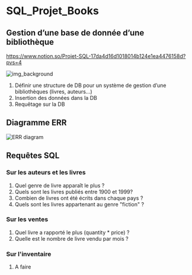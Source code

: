 # SQL_Projet_Books
## Gestion d’une base de donnée d’une bibliothèque
https://www.notion.so/Projet-SQL-17da4d16d1018014b124e1ea4476158d?pvs=4

![img_background](https://github.com/user-attachments/assets/fbf4ef05-875b-4058-94ec-bd7258c4176c)

1. Définir une structure de DB pour un système de gestion d’une bibliothèques (livres, auteurs…)
2. Insertion des données dans la DB
3. Requêtage sur la DB

## Diagramme ERR

![ERR diagram](https://github.com/user-attachments/assets/7e8091dd-6f70-427e-becd-da2eb8a38280)

## Requêtes SQL

### **Sur les auteurs et les livres**

1. Quel genre de livre apparaît le plus ?
2. Quels sont les livres publiés entre 1900 et 1999?
3. Combien de livres ont été écrits dans chaque pays ?
4. Quels sont les livres appartenant au genre "fiction" ?

### **Sur les ventes**

1. Quel livre a rapporté le plus (quantity * price) ?
2. Quelle est le nombre de livre vendu par mois ?

### **Sur l'inventaire**

1. A faire
